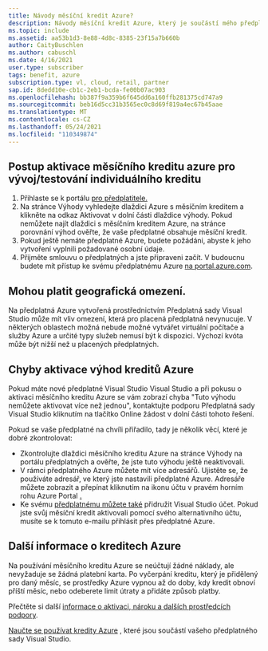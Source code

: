 ```yaml
---
title: Návody měsíční kredit Azure?
description: Návody měsíční kredit Azure, který je součástí mého předplatného Visual Studio Azure?
ms.topic: include
ms.assetid: aa53b1d3-8e88-4d8c-8385-23f15a7b660b
author: CaityBuschlen
ms.author: cabuschl
ms.date: 4/16/2021
user.type: subscriber
tags: benefit, azure
subscription.type: vl, cloud, retail, partner
sap.id: 8dedd10e-cb1c-2eb1-bcda-fe00b07ac903
ms.openlocfilehash: bb387f9a359b6f645dd6a160ffb281375cd747a9
ms.sourcegitcommit: beb16d5cc31b3565ec0c8d69f819a4ec67b45aae
ms.translationtype: MT
ms.contentlocale: cs-CZ
ms.lasthandoff: 05/24/2021
ms.locfileid: "110349874"
---
```

## <a name="how-to-activate-the-monthly-azure-devtest-individual-credit-benefit"></a>Postup aktivace měsíčního kreditu azure pro vývoj/testování individuálního kreditu

1. Přihlaste se k portálu [pro předplatitele.](https://my.visualstudio.com/benefits) 
1. Na stránce Výhody vyhledejte dlaždici Azure s měsíčním kreditem a klikněte na odkaz Aktivovat v dolní části dlaždice výhody. Pokud nemůžete najít dlaždici s měsíčním [](https://visualstudio.microsoft.com/vs/benefits/#azure?cat=visual-studio-enterprise-subscription) kreditem Azure, na stránce porovnání výhod ověřte, že vaše předplatné obsahuje měsíční kredit. 
1. Pokud ještě nemáte předplatné Azure, budete požádáni, abyste k jeho vytvoření vyplnili požadované osobní údaje.  
1. Přijměte smlouvu o předplatných a jste připraveni začít. V budoucnu budete mít přístup ke svému předplatnému Azure [na portal.azure.com](https://portal.azure.com/). 

## <a name="geographic-restrictions-may-apply"></a>Mohou platit geografická omezení. 

Na předplatná Azure vytvořená prostřednictvím Předplatná sady Visual Studio může mít vliv omezení, která pro placená předplatná nevynucuje. V některých oblastech možná nebude možné vytvářet virtuální počítače a služby Azure a určité typy služeb nemusí být k dispozici. Výchozí kvóta může být nižší než u placených předplatných.  

## <a name="azure-credit-benefit-activation-errors"></a>Chyby aktivace výhod kreditů Azure

Pokud máte nové předplatné Visual Studio Visual Studio a při pokusu o aktivaci měsíčního kreditu Azure se vám zobrazí chyba "Tuto výhodu nemůžete aktivovat více než jednou", kontaktujte podporu Předplatná sady Visual Studio kliknutím na tlačítko Online žádost v dolní části tohoto řešení. 

Pokud se vaše předplatné na chvíli přiřadilo, tady je několik věcí, které je dobré zkontrolovat:
- Zkontrolujte dlaždici měsíčního kreditu Azure na stránce Výhody na portálu předplatných a ověřte, že jste tuto výhodu ještě neaktivovali. [](https://my.visualstudio.com/benefits) 
- V rámci předplatného Azure můžete mít více adresářů. Ujistěte se, že používáte adresář, ve který jste nastavili předplatné Azure. Adresáře můžete zobrazit a přepínat kliknutím na ikonu účtu v pravém horním rohu Azure Portal [.](https://portal.azure.com/)
- Ke svému [předplatnému můžete také](https://docs.microsoft.com/visualstudio/subscriptions/vs-alternate-identity) přidružit Visual Studio účet. Pokud jste svůj měsíční kredit aktivovali pomocí svého alternativního účtu, musíte se k tomuto e-mailu přihlásit přes předplatné Azure. 

## <a name="more-information-about-azure-credits"></a>Další informace o kreditech Azure

Na používání měsíčního kreditu Azure se neúčtují žádné náklady, ale nevyžaduje se žádná platební karta. Po vyčerpání kreditu, který je přidělený pro daný měsíc, se prostředky Azure vypnou až do doby, kdy kredit obnoví příští měsíc, nebo odeberete limit útraty a přidáte způsob platby. 

Přečtěte si další [informace o aktivaci, nároku a dalších prostředcích podpory](https://docs.microsoft.com/visualstudio/subscriptions/vs-azure).  

[Naučte se používat kredity Azure](https://azure.microsoft.com/pricing/member-offers/credit-for-visual-studio-subscribers/#azure-credits) , které jsou součástí vašeho předplatného sady Visual Studio.  